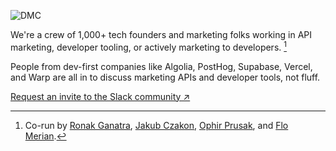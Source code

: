 ![DMC](https://gfycat.com/ConfusedGracefulArgentinehornedfrog.gif)

We're a crew of 1,000+ tech founders and marketing folks working in API marketing, developer tooling, or actively marketing to developers. [^1]

People from dev-first companies like Algolia, PostHog, Supabase, Vercel, and Warp are all in to discuss marketing APIs and developer tools, not fluff.

[Request an invite to the Slack community ↗︎](https://go.marketingto.dev/join)

[^1]: Co-run by [Ronak Ganatra](https://twitter.com/gunnyganatra), [Jakub Czakon](https://twitter.com/jczakon/), [Ophir Prusak](https://www.linkedin.com/in/ophirprusak/), and [Flo Merian](https://twitter.com/fmerian).
